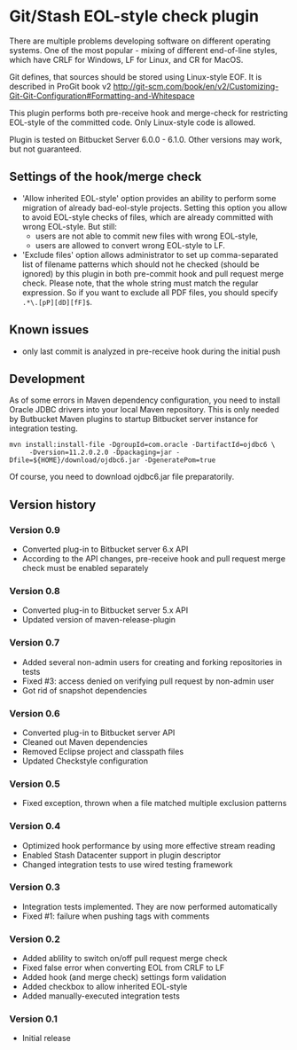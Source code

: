 # Git/Stash EOL-style check plugin

There are multiple problems developing software on different operating
systems. One of the most popular - mixing of different end-of-line
styles, which have CRLF for Windows, LF for Linux, and CR for MacOS.

Git defines, that sources should be stored using Linux-style EOF.
It is described in ProGit book v2
http://git-scm.com/book/en/v2/Customizing-Git-Git-Configuration#Formatting-and-Whitespace

This plugin performs both pre-receive hook and merge-check for restricting
EOL-style of the committed code. Only Linux-style code is allowed.

Plugin is tested on Bitbucket Server 6.0.0 - 6.1.0. Other versions may work, but
not guaranteed.

## Settings of the hook/merge check

* 'Allow inherited EOL-style' option provides an ability to perform some
  migration of already bad-eol-style projects. Setting this option you
  allow to avoid EOL-style checks of files, which are already committed with
  wrong EOL-style. But still:
  * users are not able to commit new files with wrong EOL-style,
  * users are allowed to convert wrong EOL-style to LF.
* 'Exclude files' option allows administrator to set up comma-separated
  list of filename patterns which should not he checked (should be ignored)
  by this plugin in both pre-commit hook and pull request merge check.
  Please note, that the whole string must match the regular expression. So
  if you want to exclude all PDF files, you should specify `.*\.[pP][dD][fF]$`.

## Known issues
* only last commit is analyzed in pre-receive hook during the initial push

## Development

As of some errors in Maven dependency configuration, you need to install
Oracle JDBC drivers into your local Maven repository. This is only needed
by Butbucket Maven plugins to startup Bitbucket server instance for integration
testing.
```
mvn install:install-file -DgroupId=com.oracle -DartifactId=ojdbc6 \
     -Dversion=11.2.0.2.0 -Dpackaging=jar -Dfile=${HOME}/download/ojdbc6.jar -DgeneratePom=true
```
Of course, you need to download ojdbc6.jar file preparatorily.

## Version history

### Version 0.9
- Converted plug-in to Bitbucket server 6.x API
- According to the API changes, pre-receive hook and pull request merge check
  must be enabled separately

### Version 0.8
- Converted plug-in to Bitbucket server 5.x API
- Updated version of maven-release-plugin

### Version 0.7
- Added several non-admin users for creating and forking repositories in tests
- Fixed #3: access denied on verifying pull request by non-admin user
- Got rid of snapshot dependencies

### Version 0.6
- Converted plug-in to Bitbucket server API
- Cleaned out Maven dependencies
- Removed Eclipse project and classpath files
- Updated Checkstyle configuration

### Version 0.5
- Fixed exception, thrown when a file matched multiple exclusion patterns

### Version 0.4
- Optimized hook performance by using more effective stream reading
- Enabled Stash Datacenter support in plugin descriptor
- Changed integration tests to use wired testing framework

### Version 0.3
- Integration tests implemented. They are now performed automatically
- Fixed #1: failure when pushing tags with comments

### Version 0.2
- Added ablility to switch on/off pull request merge check
- Fixed false error when converting EOL from CRLF to LF
- Added hook (and merge check) settings form validation
- Added checkbox to allow inherited EOL-style
- Added manually-executed integration tests

### Version 0.1
- Initial release